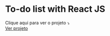 # To-do list with React JS

Clique aqui para ver o projeto ⤵  
[Ver projeto](https://devdavisvc.github.io/to-do-list-react/)
